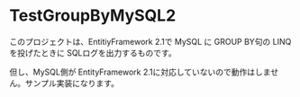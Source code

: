 # TestGroupByMySQL2
このプロジェクトは、EntitiyFramework 2.1で MySQL に GROUP BY句の LINQ を投げたときに SQLログを出力するものです。

但し、MySQL側が EntityFramework 2.1に対応していないので動作はしません。サンプル実装になります。
